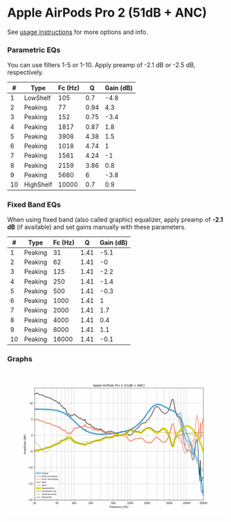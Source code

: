 # Apple AirPods Pro 2 (51dB + ANC)
See [usage instructions](https://github.com/jaakkopasanen/AutoEq#usage) for more options and info.

### Parametric EQs
You can use filters 1-5 or 1-10. Apply preamp of -2.1 dB or -2.5 dB, respectively.

|   # | Type      |   Fc (Hz) |    Q |   Gain (dB) |
|-----|-----------|-----------|------|-------------|
|   1 | LowShelf  |       105 | 0.7  |        -4.8 |
|   2 | Peaking   |        77 | 0.94 |         4.3 |
|   3 | Peaking   |       152 | 0.75 |        -3.4 |
|   4 | Peaking   |      1817 | 0.87 |         1.8 |
|   5 | Peaking   |      3908 | 4.38 |         1.5 |
|   6 | Peaking   |      1018 | 4.74 |         1   |
|   7 | Peaking   |      1561 | 4.24 |        -1   |
|   8 | Peaking   |      2159 | 3.86 |         0.8 |
|   9 | Peaking   |      5660 | 6    |        -3.8 |
|  10 | HighShelf |     10000 | 0.7  |         0.9 |

### Fixed Band EQs
When using fixed band (also called graphic) equalizer, apply preamp of **-2.1 dB** (if available) and set gains manually with these parameters.

|   # | Type    |   Fc (Hz) |    Q |   Gain (dB) |
|-----|---------|-----------|------|-------------|
|   1 | Peaking |        31 | 1.41 |        -5.1 |
|   2 | Peaking |        62 | 1.41 |        -0   |
|   3 | Peaking |       125 | 1.41 |        -2.2 |
|   4 | Peaking |       250 | 1.41 |        -1.4 |
|   5 | Peaking |       500 | 1.41 |        -0.3 |
|   6 | Peaking |      1000 | 1.41 |         1   |
|   7 | Peaking |      2000 | 1.41 |         1.7 |
|   8 | Peaking |      4000 | 1.41 |         0.4 |
|   9 | Peaking |      8000 | 1.41 |         1.1 |
|  10 | Peaking |     16000 | 1.41 |        -0.1 |

### Graphs
![](./Apple%20AirPods%20Pro%202%20(51dB%20+%20ANC).png)
